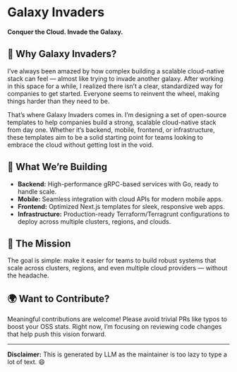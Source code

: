 # Galaxy Invaders  

**Conquer the Cloud. Invade the Galaxy.**  

## 🌌 Why Galaxy Invaders?  

I’ve always been amazed by how complex building a scalable cloud-native stack can feel — almost like trying to invade another galaxy. After working in this space for a while, I realized there isn’t a clear, standardized way for companies to get started. Everyone seems to reinvent the wheel, making things harder than they need to be.  

That’s where Galaxy Invaders comes in. I’m designing a set of open-source templates to help companies build a strong, scalable cloud-native stack from day one. Whether it’s backend, mobile, frontend, or infrastructure, these templates aim to be a solid starting point for teams looking to embrace the cloud without getting lost in the void.  

## 🚀 What We’re Building  

- **Backend:** High-performance gRPC-based services with Go, ready to handle scale.  
- **Mobile:** Seamless integration with cloud APIs for modern mobile apps.  
- **Frontend:** Optimized Next.js templates for sleek, responsive web apps.  
- **Infrastructure:** Production-ready Terraform/Terragrunt configurations to deploy across multiple clusters, regions, and clouds.  

## 🌠 The Mission  

The goal is simple: make it easier for teams to build robust systems that scale across clusters, regions, and even multiple cloud providers — without the headache.  

## 🌍 Want to Contribute?  

Meaningful contributions are welcome! Please avoid trivial PRs like typos to boost your OSS stats. Right now, I’m focusing on reviewing code changes that help push this vision forward.  

---

**Disclaimer:** This is generated by LLM as the maintainer is too lazy to type a lot of text. 😄  
